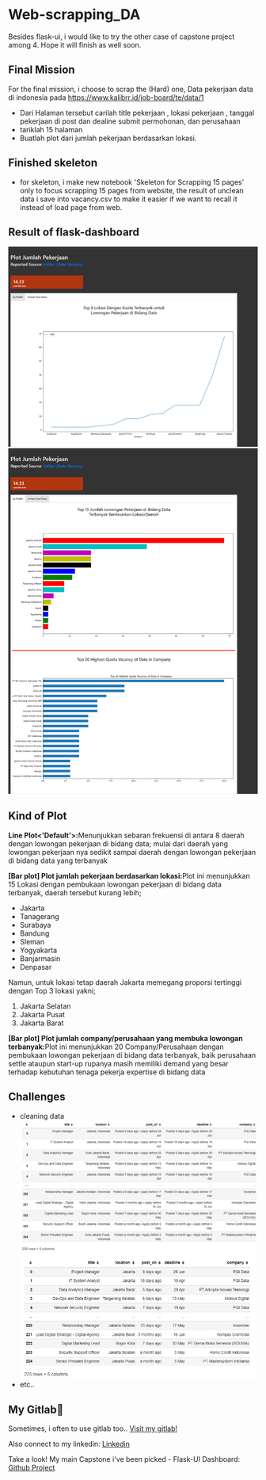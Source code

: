 # Web-scrapping_DA
Besides flask-ui, i would like to try the other case of capstone project among 4. Hope it will finish as well soon.

## Final Mission
For the final mission, i choose to scrap the (Hard) one, Data pekerjaan data di indonesia pada  https://www.kalibrr.id/job-board/te/data/1
- Dari Halaman tersebut carilah title pekerjaan , lokasi pekerjaan , tanggal pekerjaan di post dan dealine submit permohonan, dan perusahaan
- tariklah 15 halaman
- Buatlah plot dari jumlah pekerjaan berdasarkan lokasi.
## Finished skeleton
- for skeleton, i make new notebook 'Skeleton for Scrapping 15 pages' only to focus scrapping 15 pages from website, the result of unclean data i save into vacancy.csv to make it easier if we want to recall it instead of load page from web.

## Result of flask-dashboard
![](page1.png)
![](page2.png)

## Kind of Plot
<p><b>Line Plot<'Default'>:</b>Menunjukkan sebaran frekuensi di antara 8 daerah dengan lowongan pekerjaan di bidang data; mulai dari daerah yang lowongan pekerjaan nya sedikit sampai daerah dengan lowongan pekerjaan di bidang data yang terbanyak </p>
<p><b>[Bar plot] Plot jumlah pekerjaan berdasarkan lokasi:</b>Plot ini menunjukkan 15 Lokasi dengan pembukaan lowongan pekerjaan di bidang data terbanyak, daerah tersebut kurang lebih;</p> 
<ul>
<li>Jakarta</li>
<li>Tanagerang</li>
<li>Surabaya</li>
<li>Bandung</li>
<li>Sleman</li>
<li>Yogyakarta</li>
<li>Banjarmasin</li>
<li>Denpasar</li>
</ul>
Namun, untuk lokasi tetap daerah Jakarta memegang proporsi tertinggi dengan Top 3 lokasi yakni;
<ol>
<li>Jakarta Selatan</li>
<li>Jakarta Pusat</li>
<li>Jakarta Barat</li>
</ol>

<p><b>[Bar plot] Plot jumlah company/perusahaan yang membuka lowongan terbanyak:</b>Plot ini menunjukkan 20 Company/Perusahaan dengan pembukaan lowongan pekerjaan di bidang data terbanyak, baik perusahaan settle ataupun start-up rupanya masih memiliki demand yang besar terhadap kebutuhan tenaga pekerja expertise di bidang data</p> 

## Challenges
- cleaning data
![](df_unclean.png)
![](df_semi_clean.png)
- etc..
## My Gitlab🦊
<p>Sometimes, i often to use gitlab too..
<a href="https://gitlab.com/kenangghalih21" target="_blank"> Visit my gitlab!</a> </p>
<p>Also connect to my linkedin:
<a href="https://www.linkedin.com/in/kenangghalih21/" target="_blank"> Linkedin</a> </p>
<p>Take a look! My main Capstone i've been picked - Flask-UI Dashboard:
<a href="https://github.com/kenangghalih21/Capstone_DA_flask-ui_KenangGhalih" target="_blank"> Github Project</a> </p>